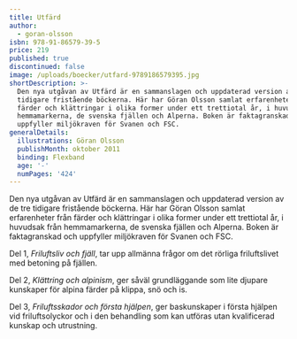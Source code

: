 ```yaml
---
title: Utfärd
author:
  - goran-olsson
isbn: 978-91-86579-39-5
price: 219
published: true
discontinued: false
image: /uploads/boecker/utfard-9789186579395.jpg
shortDescription: >-
  Den nya utgåvan av Utfärd är en samman­slagen och uppdaterad version av de tre
  tidigare fristående böckerna. Här har Göran Olsson samlat erfarenheter från
  färder och klättringar i olika former under ett trettiotal år, i huvudsak från
  hemmamarkerna, de svenska fjällen och Alperna. Boken är faktagranskad och
  uppfyller miljökraven för Svanen och FSC.
generalDetails:
  illustrations: Göran Olsson
  publishMonth: oktober 2011
  binding: Flexband
  age: '-'
  numPages: '424'
---
```


Den nya utgåvan av Utfärd är en samman­slagen och uppdaterad version av de tre tidigare fristående böckerna. Här har Göran Olsson samlat erfarenheter från färder och klättringar i olika former under ett trettiotal år, i huvudsak från hemmamarkerna, de svenska fjällen och Alperna. Boken är faktagranskad och uppfyller miljökraven för Svanen och FSC.

Del 1, _Friluftsliv och fjäll_, tar upp allmänna frågor om det rörliga friluftslivet med betoning på fjällen.

Del 2, _Klättring och alpinism_, ger såväl grund­läggande som lite djupare kunskaper för alpina färder på klippa, snö och is.

Del 3, _Friluftsskador och första hjälpen_, ger bas­kunskaper i första hjälpen vid friluftsolyckor och i den behandling som kan utföras utan kvalificerad kunskap och utrustning.

